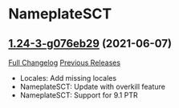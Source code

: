 # NameplateSCT

## [1.24-3-g076eb29](https://github.com/Justw8/NameplateSCT/tree/076eb2904327375f6aa747208086026b241f4187) (2021-06-07)
[Full Changelog](https://github.com/Justw8/NameplateSCT/compare/1.24...076eb2904327375f6aa747208086026b241f4187) [Previous Releases](https://github.com/Justw8/NameplateSCT/releases)

- Locales: Add missing locales  
- NameplateSCT: Update with overkill feature  
- NameplateSCT: Support for 9.1 PTR  
